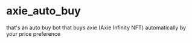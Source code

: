 # axie_auto_buy

that's an auto buy bot that buys axie (Axie Infinity NFT) automatically by your price preference

